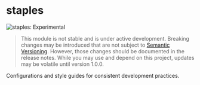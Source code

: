 # staples

![staples: Experimental](https://img.shields.io/badge/staples-experimental-important.svg?style=for-the-badge&logo=eslint)

> This module is not stable and is under active development. Breaking changes may be introduced that are not subject
> to [Semantic Versioning](https://semver.org). However, those changes should be documented in the release notes.
> While you may use and depend on this project, updates may be volatile until version 1.0.0.

Configurations and style guides for consistent development practices.
